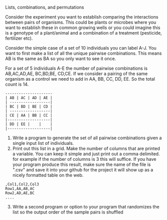 
Lists, combinations, and permutations

Consider the experiment you want to establish comparing the interactions between pairs of organisms. This could be plants or microbes where you want to establish these in common growing wells
or you could imagine this is a genotype of a plant/animal and a combination of a treatment (pesticide, fertilizer etc).

Consider the simple case of a set of 10 individuals you can label A-J.
You want to first make a list of all the unique pairwise combinations. This means AB is the same as BA so you only want to see it once.

For a set of 5 individuals A-E the number of pairwise combinations is AB,AC,AD,AE, BC,BD,BE, CD,CE. If we consider a pairing of the same organism as a control we need to add in
AA, BB, CC, DD, EE. So the total count is 14.

```
---------------------
| AB | AC | AD | AE |
| ------------------|
| BC | BD | BE | CD |
| ------------------|
| CE | AA | BB | CC |
|-------------------|
| DD | EE |    |    |
|-------------------|
```
1. Write a program to generate the set of all pairwise combinations given a single input list of individuals.
2. Print out this list in a grid. Make the number of columns that are printed a variable. You can keep it simple and just print out a comma delimited. for example if the number of columns is 3 this will suffice.
If you have your program produce this result, make sure the name of the file is ".csv" and save it into your github for the project it will show up as a nicely formatted table on the web.
```
,Col1,Col2,Col3
Row1,AA,AB,AC
Row2,AD,AE,BC
....
````

3. Write a second program or option to your program that randomizes the list so the output order of the sample pairs is shuffled
